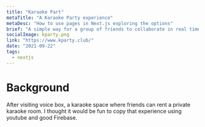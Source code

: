 ```yaml
---
title: "Karaoke Part"
metaTitle: "A Karaoke Party experience"
metaDesc: "How to use pages in Next.js exploring the options"
brief: "A simple way for a group of friends to collaborate in real time on youtube Karaoke party at home."
socialImage: kparty.png
link: "https://www.kparty.club/"
date: "2021-09-22"
tags:
  - nextjs
---
```


# Background

After visiting voice box, a karaoke space where friends can rent a private karaoke room.
I thought it would be fun to copy that experience using youtube and good Firebase.
